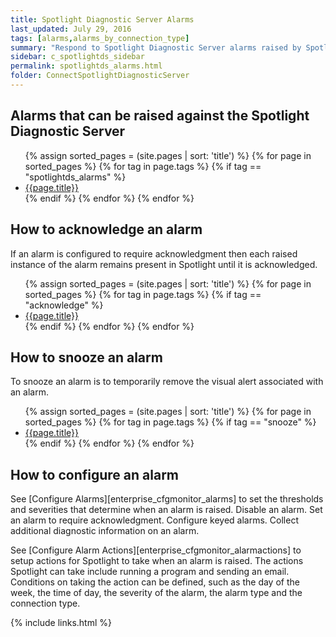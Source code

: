 ```yaml
---
title: Spotlight Diagnostic Server Alarms
last_updated: July 29, 2016
tags: [alarms,alarms_by_connection_type]
summary: "Respond to Spotlight Diagnostic Server alarms raised by Spotlight."
sidebar: c_spotlightds_sidebar
permalink: spotlightds_alarms.html
folder: ConnectSpotlightDiagnosticServer
---
```




## Alarms that can be raised against the Spotlight Diagnostic Server

<ul>
{% assign sorted_pages = (site.pages | sort: 'title') %}
{% for page in sorted_pages %}
{% for tag in page.tags %}
{% if tag == "spotlightds_alarms" %}
<li><a href="{{ page.url | prepend: site.baseurl}}">{{page.title}}</a></li>
{% endif %}
{% endfor %}
{% endfor %}
</ul>



## How to acknowledge an alarm

If an alarm is configured to require acknowledgment then each raised instance of the alarm remains present in Spotlight until it is acknowledged.

<ul>
{% assign sorted_pages = (site.pages | sort: 'title') %}
{% for page in sorted_pages %}
{% for tag in page.tags %}
{% if tag == "acknowledge" %}
<li><a href="{{ page.url | prepend: site.baseurl}}">{{page.title}}</a></li>
{% endif %}
{% endfor %}
{% endfor %}
</ul>


## How to snooze an alarm

To snooze an alarm is to temporarily remove the visual alert associated with an alarm.

<ul>
{% assign sorted_pages = (site.pages | sort: 'title') %}
{% for page in sorted_pages %}
{% for tag in page.tags %}
{% if tag == "snooze" %}
<li><a href="{{ page.url | prepend: site.baseurl}}">{{page.title}}</a></li>
{% endif %}
{% endfor %}
{% endfor %}
</ul>


## How to configure an alarm

See [Configure Alarms][enterprise_cfgmonitor_alarms] to set the thresholds and severities that determine when an alarm is raised. Disable an alarm. Set an alarm to require acknowledgment. Configure keyed alarms. Collect additional diagnostic information on an alarm.

See [Configure Alarm Actions][enterprise_cfgmonitor_alarmactions] to setup actions for Spotlight to take when an alarm is raised. The actions Spotlight can take include running a program and sending an email. Conditions on taking the action can be defined, such as the day of the week, the time of day, the severity of the alarm, the alarm type and the connection type.






{% include links.html %}

